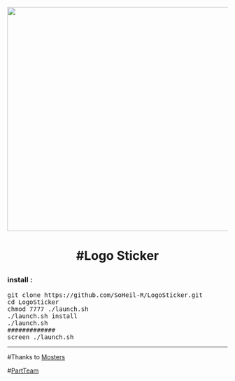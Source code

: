 <p align="center"> <img src="http://uupload.ir/files/1lm_sohei_ds.png" width="512">
<h1><p align="center">#Logo Sticker


<h3 align="left"> <strong>install :</strong>
</h3>

<pre>
<span>git clone https://github.com/SoHeil-R/LogoSticker.git</span>
<span>cd LogoSticker</span>
<span>chmod 7777 ./launch.sh</span>
<span>./launch.sh install</span>
<span>./launch.sh </span>
<span>#############</span>
<span>screen ./launch.sh </span>
</pre>
* * *
#Thanks to
[Mosters](https://t.me/api_monsters)

#[PartTeam](https://t.me/PartTeam)
